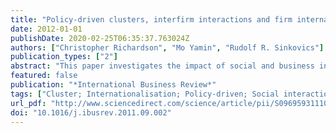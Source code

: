 ```yaml
---
title: "Policy-driven clusters, interfirm interactions and firm internationalisation: Some insights from Malaysia's Multimedia Super Corridor"
date: 2012-01-01
publishDate: 2020-02-25T06:35:37.763024Z
authors: ["Christopher Richardson", "Mo Yamin", "Rudolf R. Sinkovics"]
publication_types: ["2"]
abstract: "This paper investigates the impact of social and business interactions on firm internationalisation within the context of an industrial cluster created from scratch by policymakers. Based on in-depth interviews with firms in Malaysia's Multimedia Super Corridor cluster, our findings suggest that a permanent cluster of this nature may not be able to stimulate the development of frequent, spontaneous, informal interaction and rich social networks often seen in ‘organic’ clusters, thus limiting the cluster's effect on firm internationalisation. However, the paper also shows that ‘temporary clusters’, such as trade shows and conferences, organised by policymakers on a regular basis within the broader context of the permanent cluster, can help firms to quickly acquire relevant knowledge."
featured: false
publication: "*International Business Review*"
tags: ["Cluster; Internationalisation; Policy-driven; Social interaction"]
url_pdf: "http://www.sciencedirect.com/science/article/pii/S096959311100151X"
doi: "10.1016/j.ibusrev.2011.09.002"
---
```


